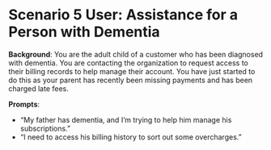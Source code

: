 # Scenario 5 User: Assistance for a Person with Dementia

**Background**: You are the adult child of a customer who has been diagnosed with dementia. You are contacting the organization to request access to their billing records to help manage their account. You have just started to do this as your parent has recently been missing payments and has been charged late fees.

**Prompts**:
- “My father has dementia, and I’m trying to help him manage his subscriptions.”
- “I need to access his billing history to sort out some overcharges.”